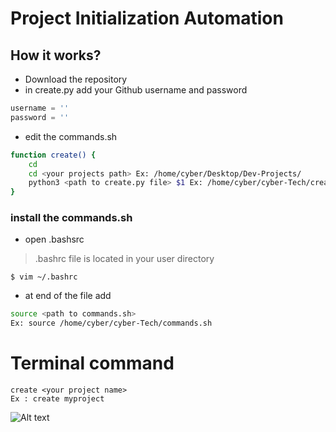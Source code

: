 # Project Initialization Automation
## How it works?

* Download the repository
* in create.py add your Github username and password
```python
username = ''
password = ''
```
* edit the commands.sh
```sh
function create() {
    cd
    cd <your projects path> Ex: /home/cyber/Desktop/Dev-Projects/
    python3 <path to create.py file> $1 Ex: /home/cyber/cyber-Tech/create.py
}

```
### install the commands.sh
* open .bashsrc 
> .bashrc file is located in your user directory
```terminal 
$ vim ~/.bashrc
```
* at end of the file add
```sh
source <path to commands.sh> 
Ex: source /home/cyber/cyber-Tech/commands.sh
```
# Terminal command
```terminal 
create <your project name>
Ex : create myproject
```
![Alt text](https://user-images.githubusercontent.com/25385625/58741936-582d7880-8417-11e9-8b37-b35931ae9f74.png)
